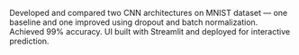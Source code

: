 Developed and compared two CNN architectures on MNIST dataset — one baseline and one improved using dropout and batch normalization. Achieved 99% accuracy. UI built with Streamlit and deployed for interactive prediction.